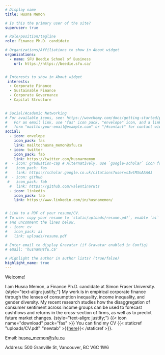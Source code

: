 ```yaml
---
# Display name
title: Husna Memon

# Is this the primary user of the site?
superuser: true

# Role/position/tagline
role: Finance Ph.D. candidate

# Organizations/Affiliations to show in About widget
organizations:
  - name: SFU Beedie School of Business
    url: https://https://beedie.sfu.ca/


# Interests to show in About widget
 interests:
  - Corporate Finance
  - Sustainable Finance
  - Corporate Governance
  - Capital Structure
    

# Social/Academic Networking
# For available icons, see: https://wowchemy.com/docs/getting-started/page-builder/#icons
#   For an email link, use "fas" icon pack, "envelope" icon, and a link in the
#   form "mailto:your-email@example.com" or "/#contact" for contact widget.
social:
  - icon: envelope
    icon_pack: fas
    link: mailto:husna_memon@sfu.ca
  - icon: twitter
    icon_pack: fab
    link: https://twitter.com/husnarmemon
#  - icon: graduation-cap # Alternatively, use `google-scholar` icon from `ai` icon pack
#    icon_pack: fas
#    link: https://scholar.google.co.uk/citations?user=sIwtMXoAAAAJ
#  - icon: github
 #   icon_pack: fab
  #  link: https://github.com/valentinaruts
  - icon: linkedin
    icon_pack: fab
    link: https://www.linkedin.com/in/husnamemon/


# Link to a PDF of your resume/CV.
# To use: copy your resume to `static/uploads/resume.pdf`, enable `ai` icons in `params.toml`,
# and uncomment the lines below.
# - icon: cv
#   icon_pack: ai
#   link: uploads/resume.pdf

# Enter email to display Gravatar (if Gravatar enabled in Config)
# email: 'husnam@sfu.ca'

# Highlight the author in author lists? (true/false)
highlight_name: true
---
```

Welcome!

I am Husna Memon, a Finance Ph.D. candidate  at Simon Fraser University.
{style="text-align: justify;"}
My work is in empirical corporate finance through the lenses of consumption inequality, income inequality, and gender diversity.  My recent research studies how the disaggregation of consumer sentiment across income groups can be used to forecast cashflows and returns in the cross-section of firms, as well as to predict future market changes. 
{style="text-align: justify;"}
{{< icon name="download" pack="fas" >}} You can find my CV {{< staticref "uploads/CV.pdf" "newtab" >}}<ins>here</ins>{{< /staticref >}}. 

Email: husna_memon@sfu.ca

Address: 500 Granville St, Vancouver, BC V6C 1W6
